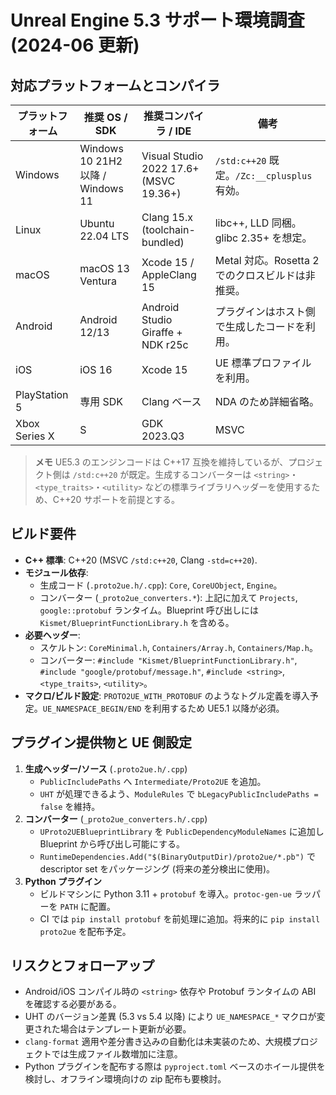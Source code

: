 # Unreal Engine 5.3 サポート環境調査 (2024-06 更新)

## 対応プラットフォームとコンパイラ

| プラットフォーム | 推奨 OS / SDK | 推奨コンパイラ / IDE | 備考 |
| --- | --- | --- | --- |
| Windows | Windows 10 21H2 以降 / Windows 11 | Visual Studio 2022 17.6+ (MSVC 19.36+) | `/std:c++20` 既定。`/Zc:__cplusplus` 有効。 |
| Linux | Ubuntu 22.04 LTS | Clang 15.x (toolchain-bundled) | libc++, LLD 同梱。glibc 2.35+ を想定。 |
| macOS | macOS 13 Ventura | Xcode 15 / AppleClang 15 | Metal 対応。Rosetta 2 でのクロスビルドは非推奨。 |
| Android | Android 12/13 | Android Studio Giraffe + NDK r25c | プラグインはホスト側で生成したコードを利用。 |
| iOS | iOS 16 | Xcode 15 | UE 標準プロファイルを利用。 |
| PlayStation 5 | 専用 SDK | Clang ベース | NDA のため詳細省略。 |
| Xbox Series X|S | GDK 2023.Q3 | MSVC | NDA のため概要のみ。 |

> **メモ** UE5.3 のエンジンコードは C++17 互換を維持しているが、プロジェクト側は `/std:c++20` が既定。生成するコンバーターは `<string>`・`<type_traits>`・`<utility>` などの標準ライブラリヘッダーを使用するため、C++20 サポートを前提とする。

## ビルド要件

- **C++ 標準**: C++20 (MSVC `/std:c++20`, Clang `-std=c++20`).
- **モジュール依存**:
  - 生成コード (`.proto2ue.h/.cpp`): `Core`, `CoreUObject`, `Engine`。
  - コンバーター (`_proto2ue_converters.*`): 上記に加えて `Projects`, `google::protobuf` ランタイム。Blueprint 呼び出しには `Kismet/BlueprintFunctionLibrary.h` を含める。
- **必要ヘッダー**:
  - スケルトン: `CoreMinimal.h`, `Containers/Array.h`, `Containers/Map.h`。
  - コンバーター: `#include "Kismet/BlueprintFunctionLibrary.h"`, `#include "google/protobuf/message.h"`, `#include <string>`, `<type_traits>`, `<utility>`。
- **マクロ/ビルド設定**: `PROTO2UE_WITH_PROTOBUF` のようなトグル定義を導入予定。`UE_NAMESPACE_BEGIN/END` を利用するため UE5.1 以降が必須。

## プラグイン提供物と UE 側設定

1. **生成ヘッダー/ソース** (`.proto2ue.h/.cpp`)
   - `PublicIncludePaths` へ `Intermediate/Proto2UE` を追加。
   - `UHT` が処理できるよう、`ModuleRules` で `bLegacyPublicIncludePaths = false` を維持。
2. **コンバーター** (`_proto2ue_converters.h/.cpp`)
   - `UProto2UEBlueprintLibrary` を `PublicDependencyModuleNames` に追加し Blueprint から呼び出し可能にする。
   - `RuntimeDependencies.Add("$(BinaryOutputDir)/proto2ue/*.pb")` で descriptor set をパッケージング (将来の差分検出に使用)。
3. **Python プラグイン**
   - ビルドマシンに Python 3.11 + `protobuf` を導入。`protoc-gen-ue` ラッパーを `PATH` に配置。
   - CI では `pip install protobuf` を前処理に追加。将来的に `pip install proto2ue` を配布予定。

## リスクとフォローアップ

- Android/iOS コンパイル時の `<string>` 依存や Protobuf ランタイムの ABI を確認する必要がある。
- UHT のバージョン差異 (5.3 vs 5.4 以降) により `UE_NAMESPACE_*` マクロが変更された場合はテンプレート更新が必要。
- `clang-format` 適用や差分書き込みの自動化は未実装のため、大規模プロジェクトでは生成ファイル数増加に注意。
- Python プラグインを配布する際は `pyproject.toml` ベースのホイール提供を検討し、オフライン環境向けの zip 配布も要検討。
